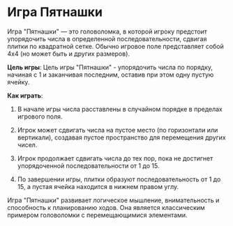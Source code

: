 # Игра Пятнашки

Игра "Пятнашки" — это головоломка, в которой игроку предстоит упорядочить числа в определенной последовательности, сдвигая плитки по квадратной сетке. Обычно игровое поле представляет собой 4x4 (но может быть и других размеров).

**Цель игры**:
Цель игры "Пятнашки" - упорядочить числа по порядку, начиная с 1 и заканчивая последним, оставив при этом одну пустую ячейку.

**Как играть**:

1. В начале игры числа расставлены в случайном порядке в пределах игрового поля.

2. Игрок может сдвигать числа на пустое место (по горизонтали или вертикали), создавая пустое пространство для перемещения других чисел.

3. Игрок продолжает сдвигать числа до тех пор, пока не достигнет упорядоченной последовательности от 1 до 15.

4. По завершении игры, плитки образуют последовательность от 1 до 15, а пустая ячейка находится в нижнем правом углу.

Игра "Пятнашки" развивает логическое мышление, внимательность и способность к планированию ходов. Она является классическим примером головоломки с перемещающимися элементами.
